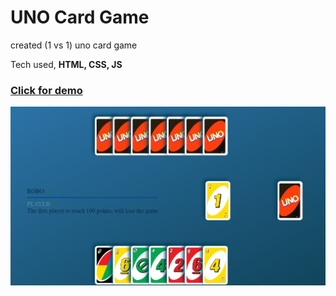# UNO Card Game

created (1 vs 1) uno card game 

Tech used, **HTML, CSS, JS**
<br/>
<h3>
<a href = "https://eloquent-zuccutto-47fbc9.netlify.app/"> Click for demo </a>
</h3>
<img src="head.png">

